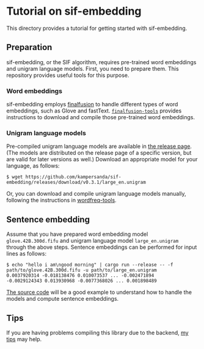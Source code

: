# Tutorial on sif-embedding

This directory provides a tutorial for getting started with sif-embedding.

## Preparation

sif-embedding, or the SIF algorithm, requires pre-trained word embeddings and unigram language models.
First, you need to prepare them.
This repository provides useful tools for this purpose.

### Word embeddings

sif-embedding employs [finalfusion](https://docs.rs/finalfusion/) to handle different types of word embeddings, such as Glove and fastText.
[`finalfusion-tools`](../../finalfusion-tools) provides instructions to download and compile those pre-trained word embeddings.

### Unigram language models

Pre-compiled unigram language models are available in [the release page](https://github.com/kampersanda/sif-embedding/releases/tag/v0.3.1).
(The models are distributed on the release page of a specific version, but are valid for later versions as well.)
Download an appropriate model for your language, as follows:

```
$ wget https://github.com/kampersanda/sif-embedding/releases/download/v0.3.1/large_en.unigram
```

Or, you can download and compile unigram language models manually, following the instructions in [wordfreq-tools](../../wordfreq-tools).

## Sentence embedding

Assume that you have prepared word embedding model `glove.42B.300d.fifu` and unigram language model `large_en.unigram` through the above steps.
Sentence embeddings can be performed for input lines as follows:

```
$ echo "hello i am\ngood morning" | cargo run --release -- -f path/to/glove.42B.300d.fifu -u path/to/large_en.unigram
0.0037920314 -0.018138476 0.010073537 ... -0.002471894
-0.0029124343 0.013930968 -0.0077368026 ... 0.001898489
```

[The source code](./src/main.rs) will be a good example to understand how to handle the models and compute sentence embeddings.

## Tips

If you are having problems compiling this library due to the backend,
[my tips](https://github.com/kampersanda/sif-embedding/wiki/Trouble-shooting) may help.
